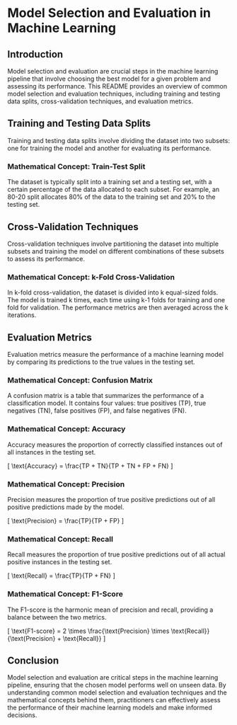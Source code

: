 # Model Selection and Evaluation in Machine Learning

## Introduction

Model selection and evaluation are crucial steps in the machine learning pipeline that involve choosing the best model for a given problem and assessing its performance. This README provides an overview of common model selection and evaluation techniques, including training and testing data splits, cross-validation techniques, and evaluation metrics.

## Training and Testing Data Splits

Training and testing data splits involve dividing the dataset into two subsets: one for training the model and another for evaluating its performance.

### Mathematical Concept: Train-Test Split

The dataset is typically split into a training set and a testing set, with a certain percentage of the data allocated to each subset. For example, an 80-20 split allocates 80% of the data to the training set and 20% to the testing set.

## Cross-Validation Techniques

Cross-validation techniques involve partitioning the dataset into multiple subsets and training the model on different combinations of these subsets to assess its performance.

### Mathematical Concept: k-Fold Cross-Validation

In k-fold cross-validation, the dataset is divided into k equal-sized folds. The model is trained k times, each time using k-1 folds for training and one fold for validation. The performance metrics are then averaged across the k iterations.

## Evaluation Metrics

Evaluation metrics measure the performance of a machine learning model by comparing its predictions to the true values in the testing set.

### Mathematical Concept: Confusion Matrix

A confusion matrix is a table that summarizes the performance of a classification model. It contains four values: true positives (TP), true negatives (TN), false positives (FP), and false negatives (FN).

### Mathematical Concept: Accuracy

Accuracy measures the proportion of correctly classified instances out of all instances in the testing set.

\[ \text{Accuracy} = \frac{TP + TN}{TP + TN + FP + FN} \]

### Mathematical Concept: Precision

Precision measures the proportion of true positive predictions out of all positive predictions made by the model.

\[ \text{Precision} = \frac{TP}{TP + FP} \]

### Mathematical Concept: Recall

Recall measures the proportion of true positive predictions out of all actual positive instances in the testing set.

\[ \text{Recall} = \frac{TP}{TP + FN} \]

### Mathematical Concept: F1-Score

The F1-score is the harmonic mean of precision and recall, providing a balance between the two metrics.

\[ \text{F1-score} = 2 \times \frac{\text{Precision} \times \text{Recall}}{\text{Precision} + \text{Recall}} \]

## Conclusion

Model selection and evaluation are critical steps in the machine learning pipeline, ensuring that the chosen model performs well on unseen data. By understanding common model selection and evaluation techniques and the mathematical concepts behind them, practitioners can effectively assess the performance of their machine learning models and make informed decisions.